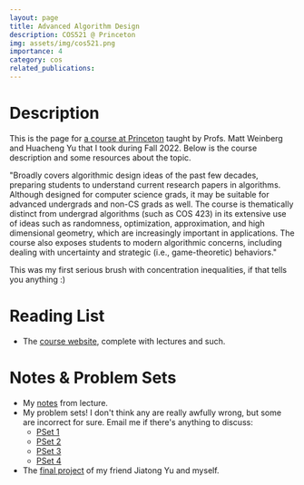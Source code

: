 ```yaml
---
layout: page
title: Advanced Algorithm Design
description: COS521 @ Princeton
img: assets/img/cos521.png
importance: 4
category: cos
related_publications: 
---
```


# Description
This is the page for <a href="https://registrar.princeton.edu/course-offerings/course-details?term=1232&courseid=002099">a course at Princeton</a> taught by Profs. Matt Weinberg and Huacheng Yu that I took during Fall 2022. Below is the course description and some resources about the topic.

"Broadly covers algorithmic design ideas of the past few decades, preparing students to understand current research papers in algorithms. Although designed for computer science grads, it may be suitable for advanced undergrads and non-CS grads as well. The course is thematically distinct from undergrad algorithms (such as COS 423) in its extensive use of ideas such as randomness, optimization, approximation, and high dimensional geometry, which are increasingly important in applications. The course also exposes students to modern algorithmic concerns, including dealing with uncertainty and strategic (i.e., game-theoretic) behaviors."

This was my first serious brush with concentration inequalities, if that tells you anything :)

# Reading List
- The <a href="https://www.cs.princeton.edu/~hy2/teaching/fall22-cos521/index.html">course website</a>, complete with lectures and such.

# Notes & Problem Sets
- My <a href="/assets/pdf/cos521/notes.pdf">notes</a> from lecture.
- My problem sets! I don't think any are really awfully wrong, but some are incorrect for sure. Email me if there's anything to discuss:
    - <a href="/assets/pdf/cos521/ps1.pdf">PSet 1</a>
    - <a href="/assets/pdf/cos521/ps2.pdf">PSet 2</a>
    - <a href="/assets/pdf/cos521/ps3.pdf">PSet 3</a>
    - <a href="/assets/pdf/cos521/ps4.pdf">PSet 4</a>
- The <a href="https://arxiv.org/abs/2312.01634">final project</a> of my friend Jiatong Yu and myself.
